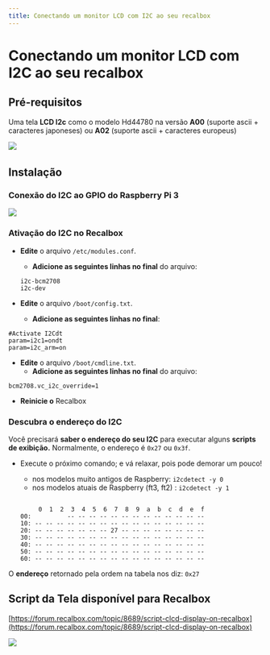 ```yaml
---
title: Conectando um monitor LCD com I2C ao seu recalbox
---
```


# Conectando um monitor LCD com I2C ao seu recalbox

## Pré-requisitos <a id="pre-requisitos"></a>

Uma tela **LCD I2c** como o modelo Hd44780 na versão **A00** \(suporte ascii + caracteres japoneses\) ou **A02** \(suporte ascii + caracteres europeus\)

​![](http://i.imgur.com/YrDDhwUm.jpg)​

## Instalação <a id="instalacao"></a>

### Conexão do I2C ao GPIO do Raspberry Pi 3 <a id="conexao-do-i-2-c-ao-gpio-do-raspberry-pi-3"></a>

![](http://i.imgur.com/NKswbgr.png)

### ​Ativação do I2C no Recalbox <a id="ativacao-do-i-2-c-no-recalbox"></a>

* **Edite** o arquivo `/etc/modules.conf`.

  * **Adicione as seguintes linhas no final** do arquivo:

  ```text
  i2c-bcm2708
  i2c-dev
  ```

* **Edite** o arquivo `/boot/config.txt`.
  * **Adicione as seguintes linhas no final**:

```text
#Activate I2Cdt
param=i2c1=ondt
param=i2c_arm=on
```

* **Edite** o arquivo `/boot/cmdline.txt`.
  * **Adicione as seguintes linhas no final** do arquivo:

```text
bcm2708.vc_i2c_override=1
```

* **Reinicie o** Recalbox

### Descubra o endereço do I2C <a id="descubra-o-endereco-do-i-2-c"></a>

Você precisará **saber o endereço do seu I2C** para executar alguns **scripts de exibição.** Normalmente, o endereço é `0x27` ou `0x3f`.

* Execute o próximo comando; e vá relaxar, pois pode demorar um pouco!

  * nos modelos muito antigos de Raspberry: `i2cdetect -y 0`
  * nos modelos atuais de Raspberry \(ft3, ft2\) : `i2cdetect -y 1`

  ```text

       0  1  2  3  4  5  6  7  8  9  a  b  c  d  e  f
  00:          -- -- -- -- -- -- -- -- -- -- -- -- --
  10: -- -- -- -- -- -- -- -- -- -- -- -- -- -- -- --
  20: -- -- -- -- -- -- -- 27 -- -- -- -- -- -- -- --
  30: -- -- -- -- -- -- -- -- -- -- -- -- -- -- -- --
  40: -- -- -- -- -- -- -- -- -- -- -- -- -- -- -- --
  50: -- -- -- -- -- -- -- -- -- -- -- -- -- -- -- --
  60: -- -- -- -- -- -- -- -- -- -- -- -- -- -- -- --
  ```

O **endereço** retornado pela ordem na tabela nos diz: `0x27`

## Script da Tela disponível para Recalbox <a id="script-da-tela-disponivel-para-recalbox"></a>

​[https://forum.recalbox.com/topic/8689/script-clcd-display-on-recalbox](https://forum.recalbox.com/topic/8689/script-clcd-display-on-recalbox)​

![](http://i.imgur.com/fsXfArEm.jpg)

